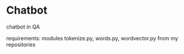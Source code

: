# Chatbot

chatbot in QA

requirements: modules tokenize.py, words.py, wordvector.py from my repositories
